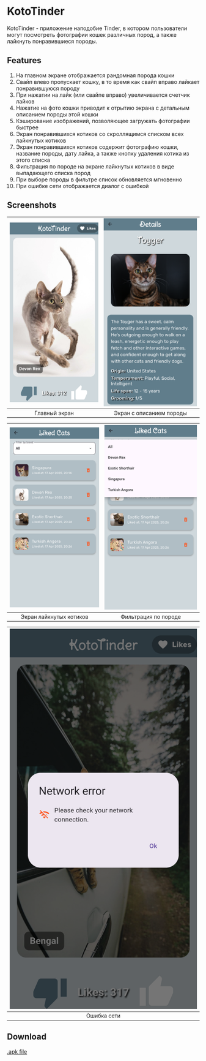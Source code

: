 # KotoTinder

KotoTinder - приложение наподобие Tinder, в котором пользователи могут посмотреть фотографии кошек различных пород, а также лайкнуть понравившиеся породы.

## Features

1. На главном экране отображается рандомная порода кошки
2. Свайп влево пропускает кошку, в то время как свайп вправо лайкает понравившуюся породу
3. При нажатии на лайк (или свайпе вправо) увеличивается счетчик лайков
4. Нажатие на фото кошки приводит к отрытию экрана с детальным описанием породы этой кошки
5. Кэширование изображений, позволяющее загружать фотографии быстрее
6. Экран понравившихся котиков со скроллящимся списком всех лайкнутых котиков
7. Экран понравившихся котиков содержит фотографию кошки, название породы, дату лайка, а также кнопку удаления котика из этого списка
8. Фильтрация по породе на экране лайкнутых котиков в виде выпадающего списка пород
9. При выборе породы в фильтре список обновляется мгновенно
10. При ошибке сети отображается диалог с ошибкой

## Screenshots

| ![KotoTinder1](assets/readme/KotoTinder1.png) | ![KotoTinder2](assets/readme/KotoTinder2.png) |
|:---:|:---:|
| Главный экран | Экран с описанием породы |

| ![KotoTinder3](assets/readme/KotoTinder3.png) | ![KotoTinder4](assets/readme/KotoTinder4.png) |
|:---:|:---:|
| Экран лайкнутых котиков | Фильтрация по породе |

| ![KotoTinder5](assets/readme/KotoTinder5.png) |
|:---:|
| Ошибка сети |

## Download

[.apk file](https://github.com/Alsmrnv/KotoTinder/releases/tag/v.2.0.0)
